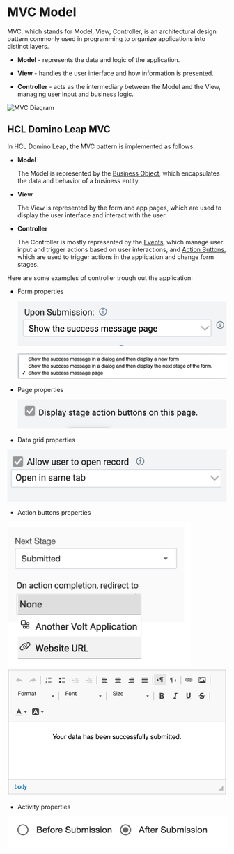 # MVC Model

MVC, which stands for Model, View, Controller, is an architectural design pattern commonly used in programming to
organize applications into distinct layers.

- **Model** - represents the data and logic of the application.

- **View** - handles the user interface and how information is presented.

- **Controller** - acts as the intermediary between the Model and the View, managing user input and business logic.

![MVC Diagram](https://upload.wikimedia.org/wikipedia/commons/thumb/a/a0/MVC-Process.svg/1280px-MVC-Process.svg.png)

## HCL Domino Leap MVC

In HCL Domino Leap, the MVC pattern is implemented as follows:

- **Model**

  The Model is represented by the [Business Object](/intermediate/business_object), which encapsulates the data and
behavior of a business entity.

- **View**

  The View is represented by the form and app pages, which are used to display the user interface and interact with the
user.

-  **Controller**

   The Controller is mostly represented by the [Events](/low-code-basics/js_in_dleap/running_js), which manage user input
and trigger actions based on user interactions, and [Action Buttons](/basics/stages.html#action-activities), which are used to trigger actions in the application
and change form stages.

Here are some examples of controller trough out the application:
 - Form properties
   
     ![img_1.png](img_1.png)


    ![img.png](img.png)
 - Page properties
   
     ![img_2.png](img_2.png)
 - Data grid properties
   
![img_3.png](img_3.png)
 - Action buttons properties
   
  ![img_4.png](img_4.png)
![img_5.png](img_5.png)
 - Activity properties
   
  ![img_6.png](img_6.png)
